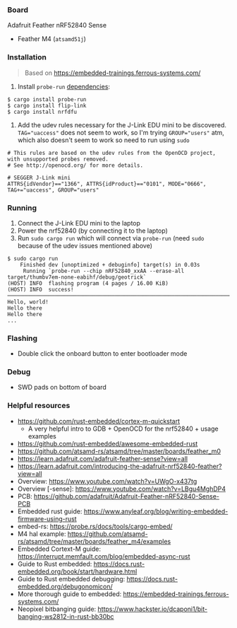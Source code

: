 ### Board

Adafruit Feather nRF52840 Sense

- Feather M4 (`atsamd51j`)

### Installation

> Based on https://embedded-trainings.ferrous-systems.com/

1. Install `probe-run` [dependencies](https://embedded-trainings.ferrous-systems.com/installation):

```
$ cargo install probe-run
$ cargo install flip-link
$ cargo install nrfdfu
```

1. Add the udev rules necessary for the J-Link EDU mini to be discovered. `TAG="uaccess"` does not seem to work, so I'm trying `GROUP="users"` atm, which also doesn't seem to work so need to run using `sudo`

```
# This rules are based on the udev rules from the OpenOCD project, with unsupported probes removed.
# See http://openocd.org/ for more details.

# SEGGER J-Link mini
ATTRS{idVendor}=="1366", ATTRS{idProduct}=="0101", MODE="0666", TAG+="uaccess", GROUP="users"
```

### Running

1. Connect the J-Link EDU mini to the laptop
2. Power the nrf52840 (by connecting it to the laptop)
3. Run `sudo cargo run` which will connect via `probe-run` (need `sudo` because of the udev issues mentioned above)

```
$ sudo cargo run
    Finished dev [unoptimized + debuginfo] target(s) in 0.03s
     Running `probe-run --chip nRF52840_xxAA --erase-all target/thumbv7em-none-eabihf/debug/geotrick`
(HOST) INFO  flashing program (4 pages / 16.00 KiB)
(HOST) INFO  success!
────────────────────────────────────────────────────────────────────────────────
Hello, world!
Hello there
Hello there
...
```

### Flashing

- Double click the onboard button to enter bootloader mode

### Debug

- SWD pads on bottom of board

### Helpful resources

- https://github.com/rust-embedded/cortex-m-quickstart
  - A very helpful intro to GDB + OpenOCD for the nrf52840 + usage examples
- https://github.com/rust-embedded/awesome-embedded-rust
- https://github.com/atsamd-rs/atsamd/tree/master/boards/feather_m0
- https://learn.adafruit.com/adafruit-feather-sense?view=all
- https://learn.adafruit.com/introducing-the-adafruit-nrf52840-feather?view=all
- Overview: https://www.youtube.com/watch?v=UWgO-x437tg
- Overview [-sense]: https://www.youtube.com/watch?v=LBgu4MghDP4
- PCB: https://github.com/adafruit/Adafruit-Feather-nRF52840-Sense-PCB
- Embedded rust guide: https://www.anyleaf.org/blog/writing-embedded-firmware-using-rust
- embed-rs: https://probe.rs/docs/tools/cargo-embed/
- M4 hal example: https://github.com/atsamd-rs/atsamd/tree/master/boards/feather_m4/examples
- Embedded Cortext-M guide: https://interrupt.memfault.com/blog/embedded-async-rust
- Guide to Rust embedded: https://docs.rust-embedded.org/book/start/hardware.html
- Guide to Rust embedded debugging: https://docs.rust-embedded.org/debugonomicon/
- More thorough guide to embedded: https://embedded-trainings.ferrous-systems.com/
- Neopixel bitbanging guide: https://www.hackster.io/dcaponi1/bit-banging-ws2812-in-rust-bb30bc
